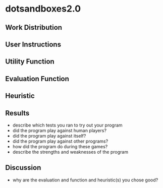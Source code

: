 # dotsandboxes2.0
## Work Distribution

## User Instructions

## Utility Function

## Evaluation Function

## Heuristic

## Results
- describe which tests you ran to try out your program
- did the program play against human players?
- did the program play against itself?
- did the program play against other programs?
- how did the program do during these games?
- describe the strengths and weaknesses of the program

## Discussion
- why are the evaluation and function and heuristic(s) you chose good?